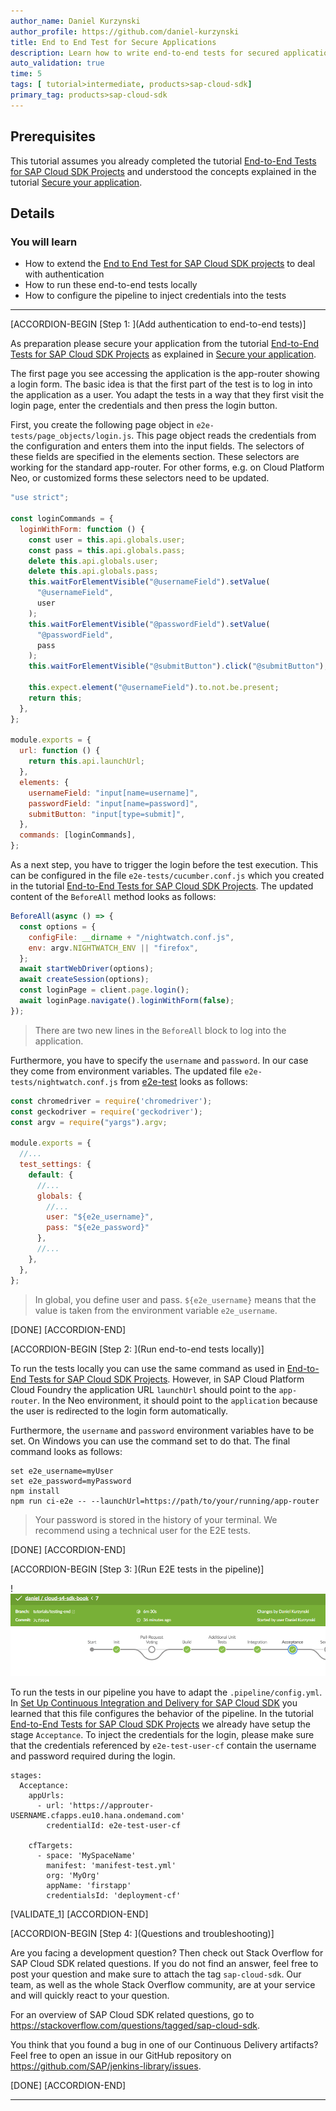 ```yaml
---
author_name: Daniel Kurzynski
author_profile: https://github.com/daniel-kurzynski
title: End to End Test for Secure Applications
description: Learn how to write end-to-end tests for secured applications based on the SAP Cloud SDK.
auto_validation: true
time: 5
tags: [ tutorial>intermediate, products>sap-cloud-sdk]
primary_tag: products>sap-cloud-sdk
---
```


## Prerequisites
This tutorial assumes you already completed the tutorial [End-to-End Tests for SAP Cloud SDK Projects](cloudsdk-e2e-test) and understood the concepts explained in the tutorial [Secure your application](s4sdk-secure-cloudfoundry).


## Details
### You will learn
- How to extend the [End to End Test for SAP Cloud SDK projects](cloudsdk-e2e-test) to deal with authentication
- How to run these end-to-end tests locally
- How to configure the pipeline to inject credentials into the tests

---

[ACCORDION-BEGIN [Step 1: ](Add authentication to end-to-end tests)]

As preparation please secure your application from the tutorial [End-to-End Tests for SAP Cloud SDK Projects](cloudsdk-e2e-test) as explained in [Secure your application](s4sdk-secure-cloudfoundry).

The first page you see accessing the application is the app-router showing a login form. The basic idea is that the first part of the test is to log in into the application as a user. You adapt the tests in a way that they first visit the login page, enter the credentials and then press the login button.

First, you create the following page object in `e2e-tests/page_objects/login.js`. This page object reads the credentials from the configuration and enters them into the input fields. The selectors of these fields are specified in the elements section. These selectors are working for the standard app-router. For other forms, e.g. on Cloud Platform Neo, or customized forms these selectors need to be updated.

```JavaScript
"use strict";

const loginCommands = {
  loginWithForm: function () {
    const user = this.api.globals.user;
    const pass = this.api.globals.pass;
    delete this.api.globals.user;
    delete this.api.globals.pass;
    this.waitForElementVisible("@usernameField").setValue(
      "@usernameField",
      user
    );
    this.waitForElementVisible("@passwordField").setValue(
      "@passwordField",
      pass
    );
    this.waitForElementVisible("@submitButton").click("@submitButton");

    this.expect.element("@usernameField").to.not.be.present;
    return this;
  },
};

module.exports = {
  url: function () {
    return this.api.launchUrl;
  },
  elements: {
    usernameField: "input[name=username]",
    passwordField: "input[name=password]",
    submitButton: "input[type=submit]",
  },
  commands: [loginCommands],
};
```

As a next step, you have to trigger the login before the test execution. This can be configured in the file `e2e-tests/cucumber.conf.js` which you created in the tutorial [End-to-End Tests for SAP Cloud SDK Projects](cloudsdk-e2e-test). The updated content of the `BeforeAll` method looks as follows:

```JavaScript
BeforeAll(async () => {
  const options = {
    configFile: __dirname + "/nightwatch.conf.js",
    env: argv.NIGHTWATCH_ENV || "firefox",
  };
  await startWebDriver(options);
  await createSession(options);
  const loginPage = client.page.login();
  await loginPage.navigate().loginWithForm(false);
});
```
>There are two new lines in the `BeforeAll` block to log into the application.

Furthermore, you have to specify the `username` and `password`. In our case they come from environment variables.
The updated file `e2e-tests/nightwatch.conf.js` from [e2e-test](cloudsdk-e2e-test) looks as follows:

```JavaScript
const chromedriver = require('chromedriver');
const geckodriver = require('geckodriver');
const argv = require("yargs").argv;

module.exports = {
  //...
  test_settings: {
    default: {
      //...
      globals: {
        //...
        user: "${e2e_username}",
        pass: "${e2e_password}"
      },
      //...
    },
  },  
};
```

>In global, you define user and pass. `${e2e_username}` means that the value is taken from the environment variable `e2e_username`.

[DONE]
[ACCORDION-END]

[ACCORDION-BEGIN [Step 2: ](Run end-to-end tests locally)]

To run the tests locally you can use the same command as used in [End-to-End Tests for SAP Cloud SDK Projects](cloudsdk-e2e-test). However, in SAP Cloud Platform Cloud Foundry the application URL `launchUrl` should point to the `app-router`. In the Neo environment, it should point to the `application` because the user is redirected to the login form automatically.

Furthermore, the `username` and `password` environment variables have to be set. On Windows you can use the command set to do that. The final command looks as follows:

```Shell
set e2e_username=myUser
set e2e_password=myPassword
npm install
npm run ci-e2e -- --launchUrl=https://path/to/your/running/app-router
```

>Your password is stored in the history of your terminal. We recommend using a technical user for the E2E tests.

[DONE]
[ACCORDION-END]

[ACCORDION-BEGIN [Step 3: ](Run E2E tests in the pipeline)]

!![S4SDK Pipeline](e2epipeline.png)

To run the tests in our pipeline you have to adapt the `.pipeline/config.yml`. In [Set Up Continuous Integration and Delivery for SAP Cloud SDK](cloudsdk-ci-cd) you learned that this file configures the behavior of the pipeline.
In the tutorial [End-to-End Tests for SAP Cloud SDK Projects](cloudsdk-e2e-test) we already have setup the stage `Acceptance`. To inject the credentials for the login, please make sure that the credentials referenced by `e2e-test-user-cf` contain the username and password required during the login.

```
stages:  
  Acceptance:
    appUrls:
      - url: 'https://approuter-USERNAME.cfapps.eu10.hana.ondemand.com'
        credentialId: e2e-test-user-cf

    cfTargets:
      - space: 'MySpaceName'
        manifest: 'manifest-test.yml'
        org: 'MyOrg'
        appName: 'firstapp'
        credentialsId: 'deployment-cf'
```

[VALIDATE_1]
[ACCORDION-END]

[ACCORDION-BEGIN [Step 4: ](Questions and troubleshooting)]

Are you facing a development question? Then check out Stack Overflow for SAP Cloud SDK related questions. If you do not find an answer, feel free to post your question and make sure to attach the tag `sap-cloud-sdk`. Our team, as well as the whole Stack Overflow community, are at your service and will quickly react to your question.

For an overview of SAP Cloud SDK related questions, go to <https://stackoverflow.com/questions/tagged/sap-cloud-sdk>.

You think that you found a bug in one of our Continuous Delivery artifacts? Feel free to open an issue in our GitHub repository on <https://github.com/SAP/jenkins-library/issues>.


[DONE]
[ACCORDION-END]

---
